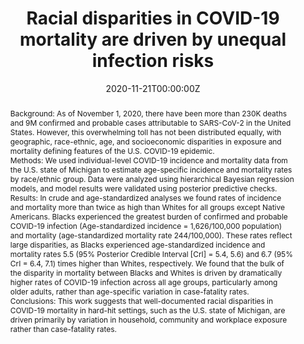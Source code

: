 ---
title: "Racial disparities in COVID-19 mortality are driven by unequal infection risks"
authors:
- admin
- Rob-Trangucci
- Ramya-Naraharisetti
- Alex-Cao
- Ryan-Malosh
- Kelly-Broen
- Nina-Masters
- Paul-Delamater
date: "2020-11-21T00:00:00Z"
doi: "https://doi.org/10.1093/cid/ciaa1723"

# Schedule page publish date (NOT publication's date).
publishDate: "2020-11-23T00:00:00Z"

# Publication type.
# Legend: 0 = Uncategorized; 1 = Conference paper; 2 = Journal article;
# 3 = Preprint / Working Paper; 4 = Report; 5 = Book; 6 = Book section;
# 7 = Thesis; 8 = Patent
publication_types: ["2"]

# Publication name and optional abbreviated publication name.
publication: Clinical Infectious Diseases
publication_short: Clin. Infect. Dis.

abstract: "Background:
As of November 1, 2020, there have been more than 230K deaths and 9M confirmed and probable cases attributable to SARS-CoV-2 in the United States. However, this overwhelming toll has not been distributed equally, with geographic, race-ethnic, age, and socioeconomic disparities in exposure and mortality defining features of the U.S. COVID-19 epidemic.


Methods:
We used individual-level COVID-19 incidence and mortality data from the U.S. state of Michigan to estimate age-specific incidence and mortality rates by race/ethnic group. Data were analyzed using hierarchical Bayesian regression models, and model results were validated using posterior predictive checks.


Results:
In crude and age-standardized analyses we found rates of incidence and mortality more than twice as high than Whites for all groups except Native Americans. Blacks experienced the greatest burden of confirmed and probable COVID-19 infection (Age-standardized incidence = 1,626/100,000 population) and mortality (age-standardized mortality rate 244/100,000). These rates reflect large disparities, as Blacks experienced age-standardized incidence and mortality rates 5.5 (95% Posterior Credible Interval [CrI] = 5.4, 5.6) and 6.7 (95% CrI = 6.4, 7.1) times higher than Whites, respectively. We found that the bulk of the disparity in mortality between Blacks and Whites is driven by dramatically higher rates of COVID-19 infection across all age groups, particularly among older adults, rather than age-specific variation in case-fatality rates.


Conclusions:
This work suggests that well-documented racial disparities in COVID-19 mortality in hard-hit settings, such as the U.S. state of Michigan, are driven primarily by variation in household, community and workplace exposure rather than case-fatality rates."

# Summary. An optional shortened abstract.
# summary: Lorem ipsum dolor sit amet, consectetur adipiscing elit. Duis posuere tellus ac convallis placerat. Proin tincidunt magna sed ex sollicitudin condimentum.

tags:
- COVID-19
- SARS-CoV-2
- Social Epidemiology
- Disparities

featured: false

links:
- name: Online Access
  url: https://academic.oup.com/cid/advance-article/doi/10.1093/cid/ciaa1723/5998295
# url_pdf: 
# url_code: '#'
# url_dataset: '#'
# url_poster: '#'
# url_project: ''
# url_slides: ''
# url_source: '#'
# url_video: '#'

# Featured image
# To use, add an image named `featured.jpg/png` to your page's folder. 
# image:
#   caption: ''
#   focal_point: ""
#   preview_only: false

# Associated Projects (optional).
#   Associate this publication with one or more of your projects.
#   Simply enter your project's folder or file name without extension.
#   E.g. `internal-project` references `content/project/internal-project/index.md`.
#   Otherwise, set `projects: []`.
# projects: 

# Slides (optional).
#   Associate this publication with Markdown slides.
#   Simply enter your slide deck's filename without extension.
#   E.g. `slides: "example"` references `content/slides/example/index.md`.
#   Otherwise, set `slides: ""`.
slides: ""
---